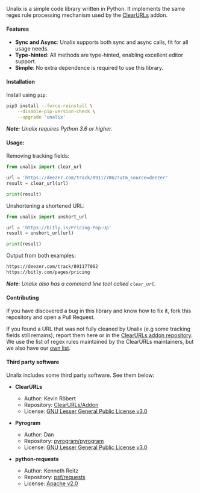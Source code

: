 Unalix is a simple code library written in Python. It implements the same regex rule processing mechanism used by the [ClearURLs](https://github.com/ClearURLs/Addon) addon.

#### Features

- **Sync and Async**: Unalix supports both sync and async calls, fit for all usage needs.
- **Type-hinted**: All methods are type-hinted, enabling excellent editor support.
- **Simple**: No extra dependence is required to use this library.

#### Installation

Install using `pip`:

```bash
pip3 install --force-reinstall \
    --disable-pip-version-check \
    --upgrade 'unalix'
```

_**Note**: Unalix requires Python 3.6 or higher._

#### Usage:

Removing tracking fields:

```python
from unalix import clear_url

url = 'https://deezer.com/track/891177062?utm_source=deezer'
result = clear_url(url)

print(result)
```

Unshortening a shortened URL:

```python
from unalix import unshort_url

url = 'https://bitly.is/Pricing-Pop-Up'
result = unshort_url(url)

print(result)
```

Output from both examples:

```bash
https://deezer.com/track/891177062
https://bitly.com/pages/pricing
```

_**Note**: Unalix also has a command line tool called `clear_url`._

#### Contributing

If you have discovered a bug in this library and know how to fix it, fork this repository and open a Pull Request.

If you found a URL that was not fully cleaned by Unalix (e.g some tracking fields still remains), report them here or in the [ClearURLs addon repository](https://github.com/ClearURLs/Addon/issues). We use the list of regex rules maintained by the ClearURLs maintainers, but we also have our [own list](https://github.com/AmanoTeam/Unalix/blob/master/unalix/package_data/unalix-data.min.json).

#### Third party software

Unalix includes some third party software. See them below:

- **ClearURLs**
  - Author: Kevin Röbert
  - Repository: [ClearURLs/Addon](https://github.com/ClearURLs/Addon)
  - License: [GNU Lesser General Public License v3.0](https://gitlab.com/ClearURLs/Addon/blob/master/LICENSE)

- **Pyrogram**
  - Author: Dan
  - Repository: [pyrogram/pyrogram](https://github.com/pyrogram/pyrogram)
  - License: [GNU Lesser General Public License v3.0](https://github.com/pyrogram/pyrogram/blob/master/COPYING)

- **python-requests**
  - Author: Kenneth Reitz
  - Repository: [psf/requests](https://github.com/psf/requests)
  - License: [Apache v2.0](https://github.com/psf/requests/blob/master/LICENSE)
